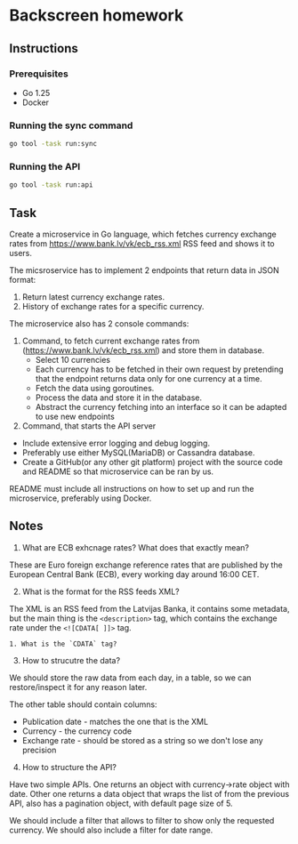 # Backscreen homework

## Instructions

### Prerequisites
- Go 1.25
- Docker

### Running the sync command
```bash
go tool -task run:sync
```

### Running the API
```bash
go tool -task run:api
```

## Task

Create a microservice in Go language, which fetches currency exchange rates 
from https://www.bank.lv/vk/ecb_rss.xml RSS feed and shows it to users.

The micsroservice has to implement 2 endpoints that return data in JSON format:
1. Return latest currency exchange rates.
2. History of exchange rates for a specific currency.

The microservice also has 2 console commands:
1. Command, to fetch current exchange rates from (https://www.bank.lv/vk/ecb_rss.xml) and store them in database.
    - Select 10 currencies 
    - Each currency has to be fetched in their own request by pretending that
    the endpoint returns data only for one currency at a time.
    - Fetch the data using goroutines.
    - Process the data and store it in the database.
    - Abstract the currency fetching into an interface so it can be adapted to
    use new endpoints
2. Command, that starts the API server

- Include extensive error logging and debug logging.
- Preferably use either MySQL(MariaDB) or Cassandra database.
- Create a GitHub(or any other git platform) project with the source code and README so that microservice can be ran by us.

README must include all instructions on how to set up and run the microservice, preferably using Docker.

## Notes

1. What are ECB exhcnage rates? What does that exactly mean?

These are Euro foreign exchange reference rates that are published by the European Central Bank (ECB), every working day around 16:00 CET.

2. What is the format for the RSS feeds XML?

The XML is an RSS feed from the Latvijas Banka, it contains some metadata, but
the main thing is the `<description>` tag, which contains the exchange rate
under the `<![CDATA[ ]]>` tag.

    1. What is the `CDATA` tag? 


3. How to strucutre the data?

We should store the raw data from each day, in a table, so we can
restore/inspect it for any reason later.

The other table should contain columns:
- Publication date - matches the one that is the XML
- Currency - the currency code
- Exchange rate - should be stored as a string so we don't lose any precision

4. How to structure the API?

Have two simple APIs. 
One returns an object with currency->rate object with date.
Other one returns a data object that wraps the list of from the previous API, 
also has a pagination object, with default page size of 5.

We should include a filter that allows to filter to show only the requested
currency.
We should also include a filter for date range.
